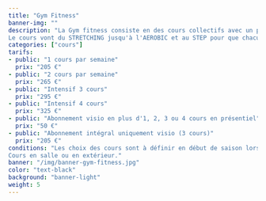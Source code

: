 ```yaml
---
title: "Gym Fitness"
banner-img: ""
description: "La Gym fitness consiste en des cours collectifs avec un professeur diplômé.<br>
Le cours vont du STRETCHING jusqu'à l'AEROBIC et au STEP pour que chacun et chacune trouve ce qui lui convient le mieux."
categories: ["cours"]
tarifs:
- public: "1 cours par semaine"
  prix: "205 €"
- public: "2 cours par semaine"
  prix: "265 €"
- public: "Intensif 3 cours"
  prix: "295 €"
- public: "Intensif 4 cours"
  prix: "325 €"
- public: "Abonnement visio en plus d'1, 2, 3 ou 4 cours en présentiel"
  prix: "50 €"
- public: "Abonnement intégral uniquement visio (3 cours)"
  prix: "205 €"
conditions: "Les choix des cours sont à définir en début de saison lors des inscriptions.<br>
Cours en salle ou en extérieur."
banner: "/img/banner-gym-fitness.jpg"
color: "text-black"
background: "banner-light"
weight: 5
---
```

